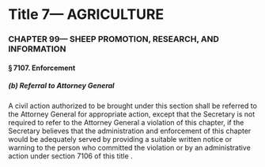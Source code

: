 
# Title 7— AGRICULTURE
### CHAPTER 99— SHEEP PROMOTION, RESEARCH, AND INFORMATION
#### § 7107. Enforcement
##### (b) Referral to Attorney General

A civil action authorized to be brought under this section shall be referred to the Attorney General for appropriate action, except that the Secretary is not required to refer to the Attorney General a violation of this chapter, if the Secretary believes that the administration and enforcement of this chapter would be adequately served by providing a suitable written notice or warning to the person who committed the violation or by an administrative action under section 7106 of this title .
